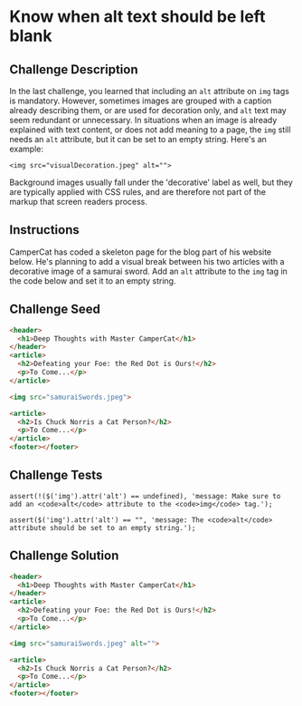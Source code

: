 # Know when alt text should be left blank

## Challenge Description

In the last challenge, you learned that including an `alt` attribute on `img` tags is mandatory. However, sometimes images are grouped with a caption already describing them, or are used for decoration only, and `alt` text may seem redundant or unnecessary. In situations when an image is already explained with text content, or does not add meaning to a page, the `img` still needs an `alt` attribute, but it can be set to an empty string. Here's an example:

`<img src="visualDecoration.jpeg" alt="">`

Background images usually fall under the 'decorative' label as well, but they are typically applied with CSS rules, and are therefore not part of the markup that screen readers process.

## Instructions

CamperCat has coded a skeleton page for the blog part of his website below. He's planning to add a visual break between his two articles with a decorative image of a samurai sword. Add an `alt` attribute to the `img` tag in the code below and set it to an empty string.

## Challenge Seed

```html
<header>
  <h1>Deep Thoughts with Master CamperCat</h1>
</header>
<article>
  <h2>Defeating your Foe: the Red Dot is Ours!</h2>
  <p>To Come...</p>
</article>

<img src="samuraiSwords.jpeg">

<article>
  <h2>Is Chuck Norris a Cat Person?</h2>
  <p>To Come...</p>
</article>
<footer></footer>
```

## Challenge Tests

```
assert(!($('img').attr('alt') == undefined), 'message: Make sure to add an <code>alt</code> attribute to the <code>img</code> tag.');

assert($('img').attr('alt') == "", 'message: The <code>alt</code> attribute should be set to an empty string.');
```

## Challenge Solution

```html
<header>
  <h1>Deep Thoughts with Master CamperCat</h1>
</header>
<article>
  <h2>Defeating your Foe: the Red Dot is Ours!</h2>
  <p>To Come...</p>
</article>

<img src="samuraiSwords.jpeg" alt="">

<article>
  <h2>Is Chuck Norris a Cat Person?</h2>
  <p>To Come...</p>
</article>
<footer></footer>
```
